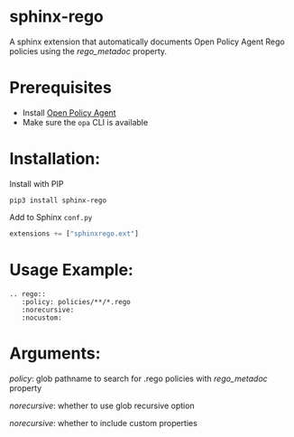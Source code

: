 sphinx-rego
===============

A sphinx extension that automatically documents Open Policy Agent Rego policies using the _rego_metadoc_ property.

# Prerequisites

- Install [Open Policy Agent](https://www.openpolicyagent.org/docs/latest/#1-download-opa)
- Make sure the `opa` CLI is available

# Installation:

Install with PIP

``` commandline
pip3 install sphinx-rego
```

Add to Sphinx `conf.py`
``` python 
extensions += ["sphinxrego.ext"]
```

# Usage Example:
``` 
.. rego::
   :policy: policies/**/*.rego
   :norecursive:
   :nocustom:
```

# Arguments:

_policy_: glob pathname to search for .rego policies with _rego_metadoc_ property

_norecursive_: whether to use glob recursive option

_norecursive_: whether to include custom properties